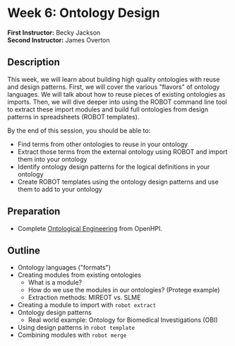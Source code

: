 # Week 6: Ontology Design

**First Instructor:** Becky Jackson  
**Second Instructor:** James Overton

## Description
This week, we will learn about building high quality ontologies with reuse and design patterns. First, we will cover the various "flavors" of ontology languages. We will talk about how to reuse pieces of existing ontologies as imports. Then, we will dive deeper into using the ROBOT command line tool to extract these import modules and build full ontologies from design patterns in spreadsheets (ROBOT templates).

By the end of this session, you should be able to:
- Find terms from other ontologies to reuse in your ontology
- Extract those terms from the external ontology using ROBOT and import them into your ontology
- Identify ontology design patterns for the logical definitions in your ontology
- Create ROBOT templates using the ontology design patterns and use them to add to your ontology

## Preparation
- Complete [Ontological Engineering](https://open.hpi.de/courses/semanticweb2015/items/1iXXFr86raHqrB5bRBJZeM) from OpenHPI.

## Outline
- Ontology languages ("formats")
- Creating modules from existing ontologies
  - What is a module?
  - How do we use the modules in our ontologies? (Protege example)
  - Extraction methods: MIREOT vs. SLME
- Creating a module to import with `robot extract`
- Ontology design patterns
  - Real world example: Ontology for Biomedical Investigations (OBI)
- Using design patterns in `robot template`
- Combining modules with `robot merge`
